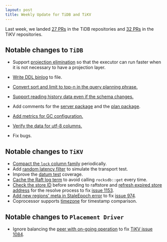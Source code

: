 ```yaml
---
layout: post
title: Weekly Update for TiDB and TiKV
---
```


Last week, we landed [27 PRs](https://github.com/pingcap/tidb/pulls?utf8=%E2%9C%93&q=is%3Apr%20is%3Amerged%20merged%3A2016-10-01..2016-10-16) in the TiDB repositories and [32 PRs](https://github.com/search?utf8=%E2%9C%93&q=repo%3Apingcap%2Ftikv+repo%3Apingcap%2Fpd+is%3Apr+is%3Amerged+merged%3A2016-10-02..2016-10-16&type=Issues&ref=searchresults) in the TiKV repositories.

## Notable changes to `TiDB`

+ Support [projection elimination](https://github.com/pingcap/tidb/pull/1740) so that the executor can run faster when it is not necessary to have a projection layer.

+ [Write DDL binlog](https://github.com/pingcap/tidb/pull/1752) to file.

+ [Convert sort and limit to top-n in the query planning phrase.](https://github.com/pingcap/tidb/pull/1769)

+ [Support reading history data even if the schema changes. ](https://github.com/pingcap/tidb/pull/1790)

+ Add comments for the [server package](https://github.com/pingcap/tidb/pull/1798) and the [plan package](https://github.com/pingcap/tidb/pull/1804).

+ [Add metrics for GC configuration.](https://github.com/pingcap/tidb/pull/1814)

+ [Verify the data for utf-8 columns.](https://github.com/pingcap/tidb/pull/1818)

+ Fix bugs.

## Notable changes to `TiKV`

+ [Compact the `lock` column family](https://github.com/pingcap/tikv/pull/1125) periodically. 
+ Add [random latency filter](https://github.com/pingcap/tikv/pull/1120) to simulate the transport test. 
+ Improve the [datum test](https://github.com/pingcap/tikv/pull/1152) coverage.
+ [Cache the Raft log term](https://github.com/pingcap/tikv/pull/1154) to avoid calling `rocksdb::get` every time. 
+ [Check the store ID](https://github.com/pingcap/tikv/pull/1155) before sending to raftstore and [refresh expired store address](https://github.com/pingcap/tikv/pull/1156) for the resolve process to fix [issue 1153](https://github.com/pingcap/tikv/issues/1153).
+ [Add new regions' meta in StaleEpoch error](https://github.com/pingcap/tikv/pull/1160) to fix [issue 974](https://github.com/pingcap/tikv/issues/974).
+ Coprocessor supports [timezone](https://github.com/pingcap/tikv/pull/1166) for timestamp comparison.

## Notable changes to `Placement Driver`

+ Ignore balancing the [peer with on-going operation](https://github.com/pingcap/pd/pull/331) to fix [TiKV issue 1084](https://github.com/pingcap/tikv/issues/1084).